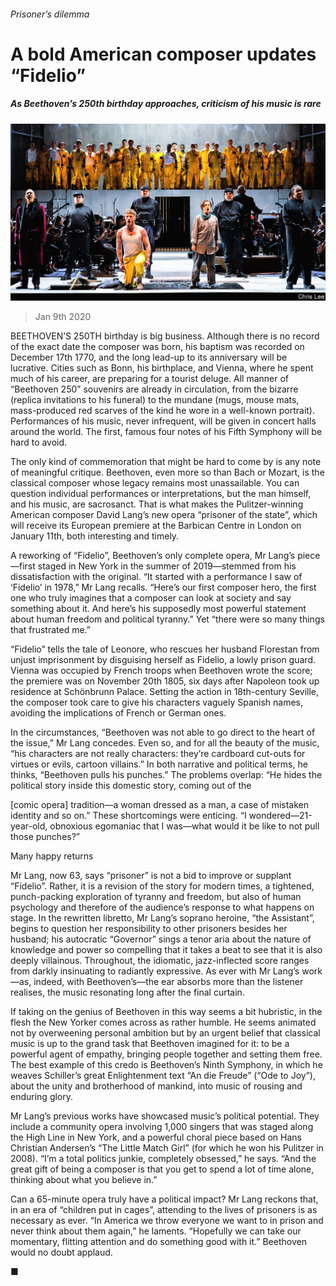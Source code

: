 ###### Prisoner’s dilemma

# A bold American composer updates “Fidelio” 

##### As Beethoven’s 250th birthday approaches, criticism of his music is rare 

![image](images/20200111_BKP002_0.jpg) 

> Jan 9th 2020 

BEETHOVEN’S 250TH birthday is big business. Although there is no record of the exact date the composer was born, his baptism was recorded on December 17th 1770, and the long lead-up to its anniversary will be lucrative. Cities such as Bonn, his birthplace, and Vienna, where he spent much of his career, are preparing for a tourist deluge. All manner of “Beethoven 250” souvenirs are already in circulation, from the bizarre (replica invitations to his funeral) to the mundane (mugs, mouse mats, mass-produced red scarves of the kind he wore in a well-known portrait). Performances of his music, never infrequent, will be given in concert halls around the world. The first, famous four notes of his Fifth Symphony will be hard to avoid. 

The only kind of commemoration that might be hard to come by is any note of meaningful critique. Beethoven, even more so than Bach or Mozart, is the classical composer whose legacy remains most unassailable. You can question individual performances or interpretations, but the man himself, and his music, are sacrosanct. That is what makes the Pulitzer-winning American composer David Lang’s new opera “prisoner of the state”, which will receive its European premiere at the Barbican Centre in London on January 11th, both interesting and timely. 

A reworking of “Fidelio”, Beethoven’s only complete opera, Mr Lang’s piece—first staged in New York in the summer of 2019—stemmed from his dissatisfaction with the original. “It started with a performance I saw of ‘Fidelio’ in 1978,” Mr Lang recalls. “Here’s our first composer hero, the first one who truly imagines that a composer can look at society and say something about it. And here’s his supposedly most powerful statement about human freedom and political tyranny.” Yet “there were so many things that frustrated me.” 

“Fidelio” tells the tale of Leonore, who rescues her husband Florestan from unjust imprisonment by disguising herself as Fidelio, a lowly prison guard. Vienna was occupied by French troops when Beethoven wrote the score; the premiere was on November 20th 1805, six days after Napoleon took up residence at Schönbrunn Palace. Setting the action in 18th-century Seville, the composer took care to give his characters vaguely Spanish names, avoiding the implications of French or German ones. 

In the circumstances, “Beethoven was not able to go direct to the heart of the issue,” Mr Lang concedes. Even so, and for all the beauty of the music, “his characters are not really characters: they’re cardboard cut-outs for virtues or evils, cartoon villains.” In both narrative and political terms, he thinks, “Beethoven pulls his punches.” The problems overlap: “He hides the political story inside this domestic story, coming out of the  

 [comic opera] tradition—a woman dressed as a man, a case of mistaken identity and so on.” These shortcomings were enticing. “I wondered—21-year-old, obnoxious egomaniac that I was—what would it be like to not pull those punches?” 

Many happy returns 

Mr Lang, now 63, says “prisoner” is not a bid to improve or supplant “Fidelio”. Rather, it is a revision of the story for modern times, a tightened, punch-packing exploration of tyranny and freedom, but also of human psychology and therefore of the audience’s response to what happens on stage. In the rewritten libretto, Mr Lang’s soprano heroine, “the Assistant”, begins to question her responsibility to other prisoners besides her husband; his autocratic “Governor” sings a tenor aria about the nature of knowledge and power so compelling that it takes a beat to see that it is also deeply villainous. Throughout, the idiomatic, jazz-inflected score ranges from darkly insinuating to radiantly expressive. As ever with Mr Lang’s work—as, indeed, with Beethoven’s—the ear absorbs more than the listener realises, the music resonating long after the final curtain. 

If taking on the genius of Beethoven in this way seems a bit hubristic, in the flesh the New Yorker comes across as rather humble. He seems animated not by overweening personal ambition but by an urgent belief that classical music is up to the grand task that Beethoven imagined for it: to be a powerful agent of empathy, bringing people together and setting them free. The best example of this credo is Beethoven’s Ninth Symphony, in which he weaves Schiller’s great Enlightenment text “An die Freude” (“Ode to Joy”), about the unity and brotherhood of mankind, into music of rousing and enduring glory. 

Mr Lang’s previous works have showcased music’s political potential. They include a community opera involving 1,000 singers that was staged along the High Line in New York, and a powerful choral piece based on Hans Christian Andersen’s “The Little Match Girl” (for which he won his Pulitzer in 2008). “I’m a total politics junkie, completely obsessed,” he says. “And the great gift of being a composer is that you get to spend a lot of time alone, thinking about what you believe in.” 

Can a 65-minute opera truly have a political impact? Mr Lang reckons that, in an era of “children put in cages”, attending to the lives of prisoners is as necessary as ever. “In America we throw everyone we want to in prison and never think about them again,” he laments. “Hopefully we can take our momentary, flitting attention and do something good with it.” Beethoven would no doubt applaud.  

■
